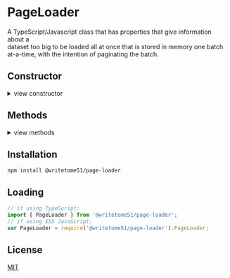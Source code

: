 # PageLoader

A TypeScript/Javascript class that has properties that give information about a  
dataset too big to be loaded all at once that is stored in memory one batch  
at-a-time, with the intention of paginating the batch.

## Constructor

<details>
<summary>view constructor</summary>

```ts
constructor(
 
) 
```
</details>


## Methods
<details>
<summary>view methods</summary>

```ts
loadPage(pageNumber): void

reloadPage(pageNumber): void
```
</details>


## Installation

`npm install @writetome51/page-loader`

## Loading
```ts
// if using TypeScript:
import { PageLoader } from '@writetome51/page-loader';
// if using ES5 JavaScript:
var PageLoader = require('@writetome51/page-loader').PageLoader;
```

## License
[MIT](https://choosealicense.com/licenses/mit/)
